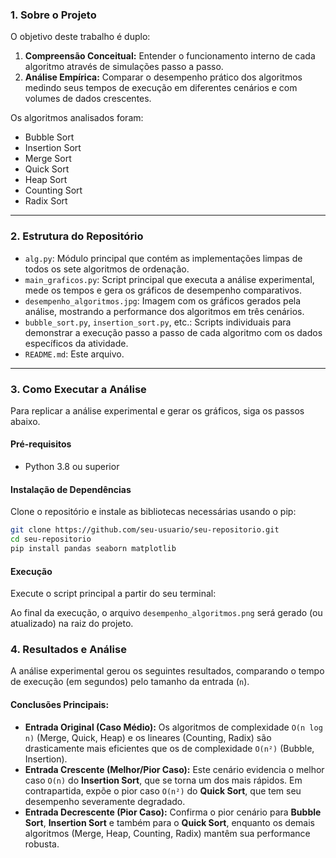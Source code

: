 
### **1. Sobre o Projeto**

O objetivo deste trabalho é duplo:

1.  **Compreensão Conceitual:** Entender o funcionamento interno de cada algoritmo através de simulações passo a passo.
2.  **Análise Empírica:** Comparar o desempenho prático dos algoritmos medindo seus tempos de execução em diferentes cenários e com volumes de dados crescentes.

Os algoritmos analisados foram:

  * Bubble Sort
  * Insertion Sort
  * Merge Sort
  * Quick Sort
  * Heap Sort
  * Counting Sort
  * Radix Sort

-----

### **2. Estrutura do Repositório**

  * `alg.py`: Módulo principal que contém as implementações limpas de todos os sete algoritmos de ordenação.
  * `main_graficos.py`: Script principal que executa a análise experimental, mede os tempos e gera os gráficos de desempenho comparativos.
  * `desempenho_algoritmos.jpg`: Imagem com os gráficos gerados pela análise, mostrando a performance dos algoritmos em três cenários.
  * `bubble_sort.py`, `insertion_sort.py`, etc.: Scripts individuais para demonstrar a execução passo a passo de cada algoritmo com os dados específicos da atividade.
  * `README.md`: Este arquivo.

-----

### **3. Como Executar a Análise**

Para replicar a análise experimental e gerar os gráficos, siga os passos abaixo.

#### **Pré-requisitos**

  * Python 3.8 ou superior

#### **Instalação de Dependências**

Clone o repositório e instale as bibliotecas necessárias usando o pip:

```bash
git clone https://github.com/seu-usuario/seu-repositorio.git
cd seu-repositorio
pip install pandas seaborn matplotlib
```

#### **Execução**

Execute o script principal a partir do seu terminal:


Ao final da execução, o arquivo `desempenho_algoritmos.png` será gerado (ou atualizado) na raiz do projeto.


### **4. Resultados e Análise**

A análise experimental gerou os seguintes resultados, comparando o tempo de execução (em segundos) pelo tamanho da entrada (`n`).

#### **Conclusões Principais:**

  * **Entrada Original (Caso Médio):** Os algoritmos de complexidade `O(n log n)` (Merge, Quick, Heap) e os lineares (Counting, Radix) são drasticamente mais eficientes que os de complexidade `O(n²)` (Bubble, Insertion).
  * **Entrada Crescente (Melhor/Pior Caso):** Este cenário evidencia o melhor caso `O(n)` do **Insertion Sort**, que se torna um dos mais rápidos. Em contrapartida, expõe o pior caso `O(n²)` do **Quick Sort**, que tem seu desempenho severamente degradado.
  * **Entrada Decrescente (Pior Caso):** Confirma o pior cenário para **Bubble Sort**, **Insertion Sort** e também para o **Quick Sort**, enquanto os demais algoritmos (Merge, Heap, Counting, Radix) mantêm sua performance robusta.

